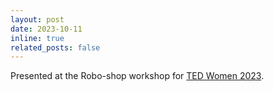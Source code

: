 ```yaml
---
layout: post
date: 2023-10-11
inline: true
related_posts: false
---
```


Presented at the Robo-shop workshop for [TED Women 2023](https://conferences.ted.com/tedwomen2023/program).
